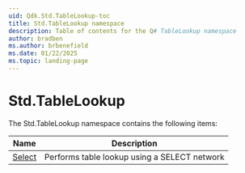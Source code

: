 ```yaml
---
uid: Qdk.Std.TableLookup-toc
title: Std.TableLookup namespace
description: Table of contents for the Q# TableLookup namespace
author: bradben
ms.author: brbenefield
ms.date: 01/22/2025
ms.topic: landing-page
---
```


# Std.TableLookup

The Std.TableLookup namespace contains the following items:

| Name | Description |
|------|-------------|
| [Select](xref:Qdk.Std.TableLookup.Select) | Performs table lookup using a SELECT network |

